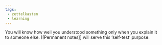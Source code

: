 ```yaml
---
tags:
 - zettelkasten
 - learning
---
```


You will know how well you understood something only when you explain it to someone else. [[Permanent notes]] will serve this ‘self-test’ purpose.